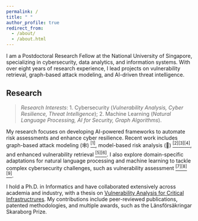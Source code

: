 ```yaml
---
permalink: /
title: " "
author_profile: true
redirect_from: 
  - /about/
  - /about.html
---
```



I am a Postdoctoral Research Fellow at the National University of Singapore, specializing in cybersecurity, data analytics, and information systems. With over eight years of research experience, I lead projects on vulnerability retrieval, graph-based attack modeling, and AI-driven threat intelligence.


## Research

> *Research Interests*: 1. Cybersecurity (*Vulnerability Analysis, Cyber Resilience, Threat Intelligence*); 2. Machine Learning (*Natural Language Processing, AI for Security, Graph Algorithms*).


My research focuses on developing AI-powered frameworks to automate risk assessments and enhance cyber resilience. Recent work includes graph-based attack modeling (🕸️) [<sup>[1]</sup>](./publication/2024-multi-step-attack-detection), model-based risk analysis (🤖) [<sup>[2]</sup>](./publication/2024-enterprise-architecture-cybersecurity)[<sup>[3]</sup>](./publication/2023-model-based-cybersecurity)[<sup>[4]</sup>](./publication/2024-digital-twin-cybersecurity), and enhanced vulnerability retrieval [<sup>[5]</sup>](./publication/2021-data-inconsistency-vulnerability)[<sup>[6]</sup>](./publication/2019-cps-security-database). I also explore domain-specific adaptations for natural language processing and machine learning to tackle complex cybersecurity challenges, such as vulnerability assessment [<sup>[7]</sup>](./publication/2022-automatic-vulnerability-assessment)[<sup>[8]</sup>](./publication/2021-selective-ensemble-cybersecurity)[<sup>[9]</sup>](./publication/2020-automatic-vulnerability-severity).

I hold a Ph.D. in Informatics and have collaborated extensively across academia and industry, with a thesis on [Vulnerability Analysis for Critical Infrastructrures](https://github.com/Yuning-J/yuning-j.github.io/blob/master/files/PhDThesis-YuningJiang-0901.pdf). My contributions include peer-reviewed publications, patented methodologies, and multiple awards, such as the Länsförsäkringar Skaraborg Prize.
